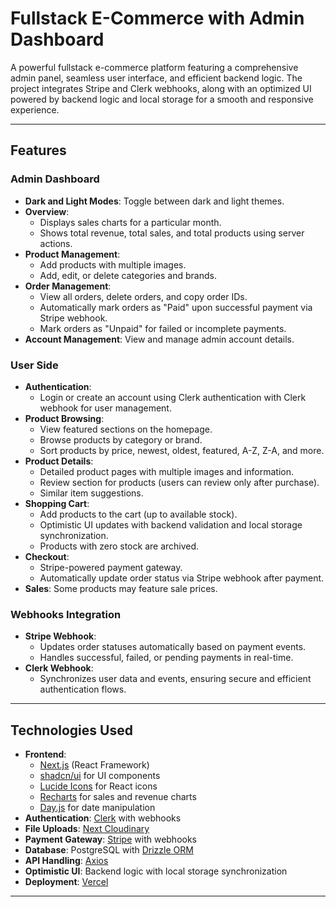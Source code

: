 # Fullstack E-Commerce with Admin Dashboard

A powerful fullstack e-commerce platform featuring a comprehensive admin panel, seamless user interface, and efficient backend logic. The project integrates Stripe and Clerk webhooks, along with an optimized UI powered by backend logic and local storage for a smooth and responsive experience.

---

## Features

### **Admin Dashboard**
- **Dark and Light Modes**: Toggle between dark and light themes.
- **Overview**: 
  - Displays sales charts for a particular month.
  - Shows total revenue, total sales, and total products using server actions.
- **Product Management**:
  - Add products with multiple images.
  - Add, edit, or delete categories and brands.
- **Order Management**:
  - View all orders, delete orders, and copy order IDs.
  - Automatically mark orders as "Paid" upon successful payment via Stripe webhook.
  - Mark orders as "Unpaid" for failed or incomplete payments.
- **Account Management**: View and manage admin account details.

### **User Side**
- **Authentication**: 
  - Login or create an account using Clerk authentication with Clerk webhook for user management.
- **Product Browsing**:
  - View featured sections on the homepage.
  - Browse products by category or brand.
  - Sort products by price, newest, oldest, featured, A-Z, Z-A, and more.
- **Product Details**:
  - Detailed product pages with multiple images and information.
  - Review section for products (users can review only after purchase).
  - Similar item suggestions.
- **Shopping Cart**:
  - Add products to the cart (up to available stock).
  - Optimistic UI updates with backend validation and local storage synchronization.
  - Products with zero stock are archived.
- **Checkout**:
  - Stripe-powered payment gateway.
  - Automatically update order status via Stripe webhook after payment.
- **Sales**: Some products may feature sale prices.

### **Webhooks Integration**
- **Stripe Webhook**:
  - Updates order statuses automatically based on payment events.
  - Handles successful, failed, or pending payments in real-time.
- **Clerk Webhook**:
  - Synchronizes user data and events, ensuring secure and efficient authentication flows.

---

## Technologies Used

- **Frontend**: 
  - [Next.js](https://nextjs.org/) (React Framework)
  - [shadcn/ui](https://shadcn.dev/) for UI components
  - [Lucide Icons](https://lucide.dev/) for React icons
  - [Recharts](https://recharts.org/) for sales and revenue charts
  - [Day.js](https://day.js.org/) for date manipulation
- **Authentication**: [Clerk](https://clerk.dev/) with webhooks
- **File Uploads**: [Next Cloudinary](https://next-cloudinary.dev/)
- **Payment Gateway**: [Stripe](https://stripe.com/) with webhooks
- **Database**: PostgreSQL with [Drizzle ORM](https://orm.drizzle.team/)
- **API Handling**: [Axios](https://axios-http.com/)
- **Optimistic UI**: Backend logic with local storage synchronization
- **Deployment**: [Vercel](https://vercel.com/)

---
